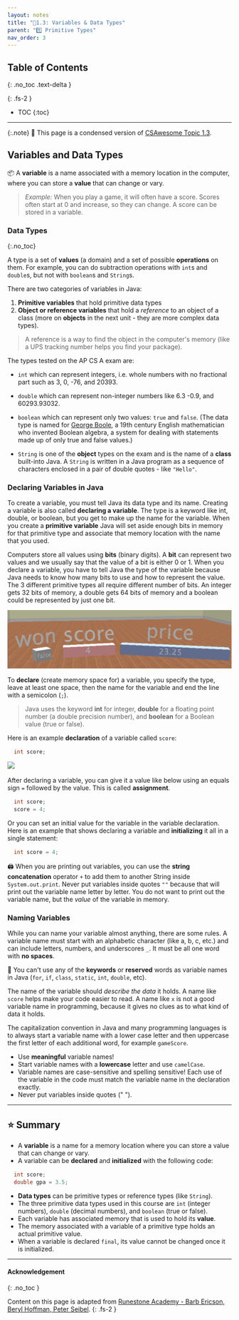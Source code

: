 ```yaml
---
layout: notes
title: "📓1.3: Variables & Data Types" 
parent: "1️⃣ Primitive Types"
nav_order: 3
---
```


## Table of Contents
{: .no_toc .text-delta }

{: .fs-2 }
- TOC
{:toc}

---

{:.note}
📖 This page is a condensed version of [CSAwesome Topic 1.3](https://runestone.academy/ns/books/published/csawesome/Unit1-Getting-Started/topic-1-3-variables.html?mode=browsing). 

## Variables and Data Types

📦 A **variable** is a name associated with a memory location in the computer, where you can store a **value** that can change or vary. 

> _Example:_ When you play a game, it will often have a score. Scores often start at 0 and increase, so they can change. A score can be stored in a variable.


### Data Types
{:.no_toc}

A type is a set of **values** (a domain) and a set of possible **operations** on them. For example, you can do subtraction operations with ``int``s and ``double``s, but not with ``boolean``s and ``String``s.

There are two categories of variables in Java: 
  1. **Primitive variables** that hold primitive data types
  2. **Object or reference variables** that hold a _reference_ to an object of a class (more on **objects** in the next unit - they are more complex data types).
> A reference is a way to find the object in the computer's memory (like a UPS tracking number helps you find your package).

The types tested on the AP CS A exam are:

- ``int`` which can represent integers, i.e. whole numbers with no fractional part
  such as 3, 0, -76, and 20393.

- ``double`` which can represent non-integer numbers like 6.3 -0.9, and
  60293.93032.

- ``boolean`` which can represent only two values: ``true`` and ``false``. (The
  data type is named for [George Boole](https://en.wikipedia.org/wiki/George_Boole), a 19th century English
  mathematician who invented Boolean algebra, a system for dealing with
  statements made up of only true and false values.)

- ``String`` is one of the **object** types on the exam and is the name of a **class** built-into Java. A ``String`` is written in a Java program as a sequence of characters enclosed in a pair of double quotes - like ``"Hello"``.

### Declaring Variables in Java

To create a variable, you must tell Java its data type and its name.  Creating a variable is also called **declaring a variable**.  The type is a keyword like int, double, or boolean, but you get to make up the name for the variable.  When you create a **primitive variable** Java will set aside enough bits in memory for that primitive type and associate that memory location with the name that you used.

Computers store all values using **bits** (binary digits).  A **bit** can represent two values and we usually say that the value of a bit is either 0 or 1. When you declare a variable, you have to tell Java the type of the variable because Java needs to know how many bits to use and how to represent the value.  The 3 different primitive types
all require different number of bits.  An integer gets 32 bits of memory, a double gets 64 bits of memory and a boolean could be represented by just one bit.

![](variables.png)

To **declare** (create memory space for) a variable, you specify the type, leave at least one space, then the name for the variable and end the line with a semicolon (``;``). 
> Java uses the keyword **int** for integer, **double** for a floating point number (a double precision number), and **boolean** for a Boolean value (true or false).

Here is an example **declaration** of a variable called `score`:

```java
  int score;
```

![](https://higherlogicdownload.s3.amazonaws.com/CASACT/SociousInlineImages/f93d86f6dbf14fdd85222d321e79b22d_yjvxdxcg.jpg)

After declaring a variable, you can give it a value like below using an equals sign ``=`` followed by the value. This is called **assignment**.

```java
  int score;
  score = 4;
```

Or you can set an initial value for the variable in the variable declaration. Here is an example that shows declaring a variable and **initializing** it all in a single statement:

```java
  int score = 4;
```

🖨️ When you are printing out variables, you can use the **string concatenation** operator ``+`` to add them to another String inside `System.out.print`. Never put variables inside quotes ``""`` because that will print out the variable name letter by letter. You do not want to print out the variable name, but the _value_ of the variable in memory.

### Naming Variables

While you can name your variable almost anything, there are some rules.  A variable name must start with an alphabetic character (like a, b, c, etc.) and can include letters, numbers, and underscores ``_``. It must be all one word with **no spaces**.

🚫 You can't use any of the **keywords** or **reserved** words as variable names in Java (``for``, ``if``, ``class``, ``static``, ``int``, ``double``, etc). 

The name of the variable should _describe the data_ it holds.  A name like ``score`` helps make your code easier to read. A name like ``x`` is not a good variable name in programming, because it gives no clues as to what kind of data it holds. 

The capitalization convention in Java and many programming languages is to always start a variable name with a lower case letter and then uppercase the first letter of each additional word, for example ``gameScore``. 

<div class="imp" markdown="block">
  
* Use **meaningful** variable names!
* Start variable names with a **lowercase** letter and use `camelCase`.
* Variable names are case-sensitive and spelling sensitive! Each use of the variable in the code must match the variable name in the declaration exactly.
* Never put variables inside quotes (" ").

</div>

---

## ⭐️ Summary

- A **variable** is a name for a memory location where you can store a value that can change or vary.
- A variable can be **declared** and **initialized** with the following code:

```java
  int score;
  double gpa = 3.5;
```

- **Data types** can be primitive types or reference types (like `String`).
- The three primitive data types used in this course are `int` (integer numbers), `double` (decimal numbers), and `boolean` (true or false).
- Each variable has associated memory that is used to hold its **value**.
- The memory associated with a variable of a primitive type holds an actual primitive value.
- When a variable is declared `final`, its value cannot be changed once it is initialized.

---

#### Acknowledgement
{: .no_toc }

Content on this page is adapted from [Runestone Academy - Barb Ericson, Beryl Hoffman, Peter Seibel](https://runestone.academy/ns/books/published/csawesome/index.html?mode=browsing).
{: .fs-2 }
